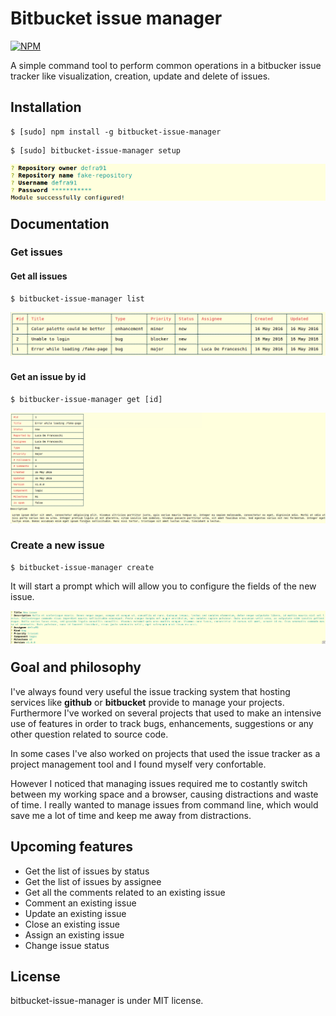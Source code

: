 # Bitbucket issue manager

[![NPM](https://nodei.co/npm/bitbucket-issue-manager.png)](https://npmjs.org/package/bitbucket-issue-manager)

A simple command tool to perform common operations in a bitbucker issue tracker like visualization, creation, update and delete of issues.

## Installation

```
$ [sudo] npm install -g bitbucket-issue-manager
```

```
$ [sudo] bitbucket-issue-manager setup
```

<img style="margin-bottom:25px" align="left" alt="module setup" src="/docs/assets/setup.png" title="Setup"/>

## Documentation

### Get issues

#### Get all issues

```
$ bitbucket-issue-manager list
```

<img style="margin-bottom:25px" align="left" alt="List issues" src="/docs/assets/list.png" title="List all issues"/>

#### Get an issue by id

```
$ bitbucker-issue-manager get [id]
```

<img style="margin-bottom:25px" align="left" alt="Get issue by id" src="/docs/assets/get.png" title="Get an issue by id"/>

### Create a new issue

```
$ bitbucket-issue-manager create
```

It will start a prompt which will allow you to configure the fields of the new issue.

<img style="margin-bottom:25px" align="left" alt="Create an issue" src="/docs/assets/create.png" title="Create a new issue"/>

## Goal and philosophy

I've always found very useful the issue tracking system that hosting services like **github** or **bitbucket** provide to manage your projects. Furthermore I've worked on several projects that used to make an intensive use of features in order to track bugs, enhancements, suggestions or any other question related to source code. 

In some cases I've also worked on projects that used the issue tracker as a project management tool and I found myself very confortable.

However I noticed that managing issues required me to costantly switch between my working space and a browser, causing distractions and waste of time. I really wanted to manage issues from command line, which would save me a lot of time and keep me away from distractions.

## Upcoming features

- Get the list of issues by status
- Get the list of issues by assignee
- Get all the comments related to an existing issue
- Comment an existing issue
- Update an existing issue
- Close an existing issue
- Assign an existing issue
- Change issue status

## License

bitbucket-issue-manager is under MIT license.